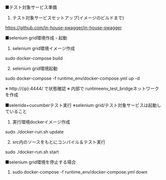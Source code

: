 
■テスト対象サービス準備

1. テスト対象サービスセットアップ(イメージのビルドまで)

  https://github.com/in-house-swagger/in-house-swagger

■selenium grid環境作成・起動

1. selenium grid環境イメージ作成

  sudo docker-compose build

2. selenium grid環境起動

  sudo docker-compose -f runtime_env/docker-compose.yml up -d

  ※ http://{ip}:4444/ で状態確認
  ※ 内部で runtimeenv_test_bridgeネットワークを作成

■selenide+cucumberテスト実行
※selenium grid/テスト対象サービスは起動していること

1. 実行環境dockerイメージ作成

  sudo ./docker-run.sh update

2. src内のソースをもとにコンパイル＆テスト実行

  sudo ./docker-run.sh start

■selenium grid環境を停止する場合

1. sudo docker-compose -f runtime_env/docker-compose.yml down

